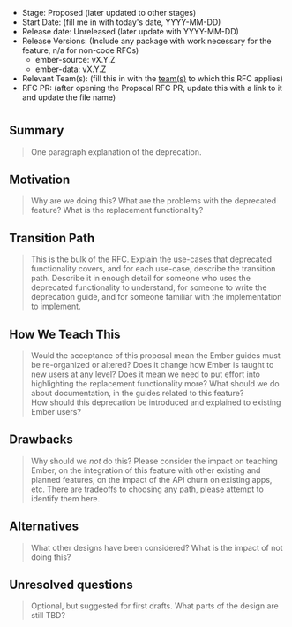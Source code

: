- Stage: Proposed (later updated to other stages)
- Start Date: (fill me in with today's date, YYYY-MM-DD)
- Release date: Unreleased (later update with YYYY-MM-DD)
- Release Versions: (Include any package with work necessary for the feature, n/a for non-code RFCs)
  - ember-source: vX.Y.Z
  - ember-data: vX.Y.Z
- Relevant Team(s): (fill this in with the [team(s)](README.md#relevant-teams) to which this RFC applies)
- RFC PR: (after opening the Propsoal RFC PR, update this with a link to it and update the file name)

# <RFC title>

## Summary

> One paragraph explanation of the deprecation.

## Motivation

> Why are we doing this? What are the problems with the deprecated feature?
What is the replacement functionality?

## Transition Path

> This is the bulk of the RFC. Explain the use-cases that deprecated functionality
covers, and for each use-case, describe the transition path.
Describe it in enough detail for someone who uses the deprecated functionality
to understand, for someone to write the deprecation guide, and for someone
familiar with the implementation to implement.

## How We Teach This

> Would the acceptance of this proposal mean the Ember guides must be
re-organized or altered? Does it change how Ember is taught to new users
at any level?
Does it mean we need to put effort into highlighting the replacement
functionality more? What should we do about documentation, in the guides
related to this feature?  
How should this deprecation be introduced and explained to existing Ember
users?

## Drawbacks

> Why should we *not* do this? Please consider the impact on teaching Ember,
on the integration of this feature with other existing and planned features,
on the impact of the API churn on existing apps, etc.
There are tradeoffs to choosing any path, please attempt to identify them here.

## Alternatives

> What other designs have been considered? What is the impact of not doing this?

## Unresolved questions

> Optional, but suggested for first drafts. What parts of the design are still
TBD?
